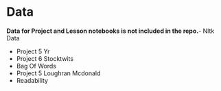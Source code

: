 # Data 
 **Data for Project and Lesson notebooks is not included in the repo.**- Nltk Data
- Project 5 Yr
- Project 6 Stocktwits
- Bag Of Words
- Project 5 Loughran Mcdonald
- Readability
